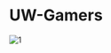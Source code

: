 # UW-Gamers
![1](https://github.com/sarazufi/UW-Gamers/assets/78436156/ddda2500-976e-445b-a810-e57adddccbd1)
